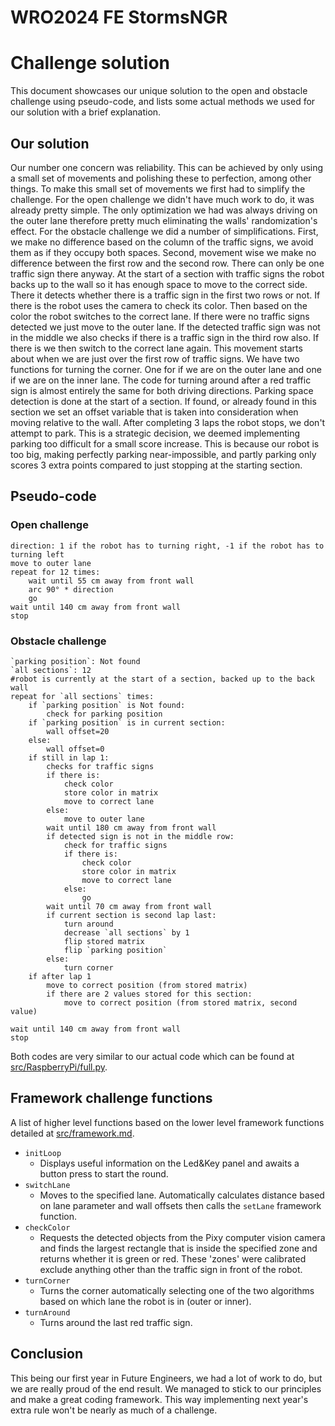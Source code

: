 # WRO2024 FE StormsNGR
# Challenge solution
This document showcases our unique solution to the open and obstacle challenge using pseudo-code, and lists some actual methods we used for our solution with a brief explanation.
## Our solution
Our number one concern was reliability. This can be achieved by only using a small set of movements and polishing these to perfection, among other things. To make this small set of movements we first had to simplify the challenge. For the open challenge we didn't have much work to do, it was already pretty simple. The only optimization we had was always driving on the outer lane therefore pretty much eliminating the walls' randomization's effect. For the obstacle challenge we did a number of simplifications. First, we make no difference based on the column of the traffic signs, we avoid them as if they occupy both spaces. Second, movement wise we make no difference between the first row and the second row. There can only be one traffic sign there anyway. At the start of a section with traffic signs the robot backs up to the wall so it has enough space to move to the correct side. There it detects whether there is a traffic sign in the first two rows or not. If there is the robot uses the camera to check its color. Then based on the color the robot switches to the correct lane. If there were no traffic signs detected we just move to the outer lane. If the detected traffic sign was not in the middle we also checks if there is a traffic sign in the third row also. If there is we then switch to the correct lane again. This movement starts about when we are just over the first row of traffic signs. We have two functions for turning the corner. One for if we are on the outer lane and one if we are on the inner lane. The code for turning around after a red traffic sign is almost entirely the same for both driving directions. Parking space detection is done at the start of a section. If found, or already found in this section we set an offset variable that is taken into consideration when moving relative to the wall. After completing 3 laps the robot stops, we don't attempt to park. This is a strategic decision, we deemed implementing parking too difficult for a small score increase. This is because our robot is too big, making perfectly parking near-impossible, and partly parking only scores 3 extra points compared to just stopping at the starting section.
## Pseudo-code
### Open challenge
```
direction: 1 if the robot has to turning right, -1 if the robot has to turning left
move to outer lane
repeat for 12 times:
    wait until 55 cm away from front wall
    arc 90° * direction
    go
wait until 140 cm away from front wall
stop
```
### Obstacle challenge
```
`parking position`: Not found
`all sections`: 12
#robot is currently at the start of a section, backed up to the back wall
repeat for `all sections` times:
    if `parking position` is Not found:
        check for parking position
    if `parking position` is in current section:
        wall offset=20
    else:
        wall offset=0
    if still in lap 1:
        checks for traffic signs
        if there is: 
            check color
            store color in matrix
            move to correct lane
        else: 
            move to outer lane
        wait until 180 cm away from front wall
        if detected sign is not in the middle row:
            check for traffic signs
            if there is:
                check color
                store color in matrix
                move to correct lane
            else:
                go
        wait until 70 cm away from front wall
        if current section is second lap last:
            turn around
            decrease `all sections` by 1
            flip stored matrix
            flip `parking position`
        else:
            turn corner
    if after lap 1
        move to correct position (from stored matrix)
        if there are 2 values stored for this section:
            move to correct position (from stored matrix, second value)

wait until 140 cm away from front wall
stop
```
Both codes are very similar to our actual code which can be found at [src/RaspberryPi/full.py](/src/RaspberryPi/full.py).
## Framework challenge functions
A list of higher level functions based on the lower level framework functions detailed at [src/framework.md](/src/framework.md).

- `initLoop`
    - Displays useful information on the Led&Key panel and awaits a button press to start the round.
- `switchLane`
  - Moves to the specified lane. Automatically calculates distance based on lane parameter and wall offsets then calls the `setLane` framework function.
- `checkColor`
  - Requests the detected objects from the Pixy computer vision camera and finds the largest rectangle that is inside the specified zone and returns whether it is green or red. These 'zones' were calibrated exclude anything other than the traffic sign in front of the robot.
- `turnCorner`
  - Turns the corner automatically selecting one of the two algorithms based on which lane the robot is in (outer or inner).
- `turnAround`
  - Turns around the last red traffic sign.
## Conclusion
This being our first year in Future Engineers, we had a lot of work to do, but we are really proud of the end result. We managed to stick to our principles and make a great coding framework. This way implementing next year's extra rule won't be nearly as much of a challenge. 
